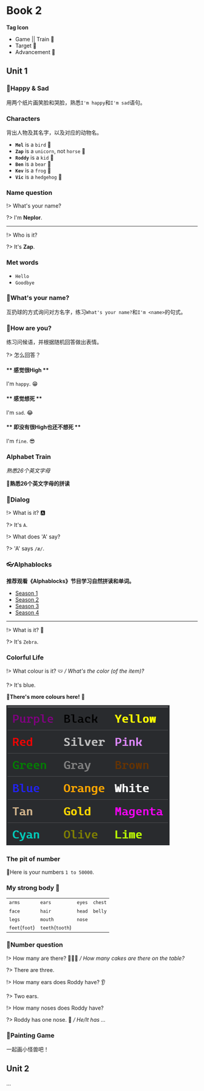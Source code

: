 Book 2
===

**Tag Icon**

- Game || Train 🧶
- Target 🚩
- Advancement 🚀

## Unit 1

### 🧶Happy & Sad

用两个纸片画笑脸和哭脸，熟悉`I'm happy`和`I'm sad`语句。

### Characters

背出人物及其名字，以及对应的动物名。

- **`Mel`** is a `bird` 🦉
- **`Zap`** is a `unicorn`, not `horse` 🦄
- **`Roddy`** is a `kid` 👦
- **`Ben`** is a `bear` 🐻
- **`Kev`** is a `frog` 🐸
- **`Vic`** is a `hedgehog` 🦔

### Name question

!> What's your name?

?> I'm **Neplor**.

---

!> Who is it?

?> It's **Zap**.

### Met words

- `Hello`
- `Goodbye`

### 🧶What's your name?

互扔球的方式询问对方名字，练习`What's your name?`和`I'm <name>`的句式。

### 🧶How are you?

练习问候语，并根据随机回答做出表情。

?> 怎么回答？

<!-- tabs:start -->

#### ** 感觉很High **

I'm `happy`. 😁

#### ** 感觉想死 **

I'm `sad`. 😂

#### ** 即没有很High也还不想死 **

I'm `fine`. 😎

<!-- tabs:end -->

### Alphabet Train

_熟悉26个英文字母_

🚩**熟悉26个英文字母的拼读**

### 🧶Dialog

!> What is it? 🅰

?> It's `A`.

!> What does 'A' say?

?> 'A' says `/æ/`.

### 👓Alphablocks

**推荐观看《Alphablocks》节目学习自然拼读和单词。**

- [Season 1](https://www.bilibili.com/video/av21345291)
- [Season 2](https://www.bilibili.com/video/av21799282)
- [Season 3](https://www.bilibili.com/video/av27920570)
- [Season 4](https://www.bilibili.com/video/av27921037)

---

!> What is it? 🦓

?> It's `Zebra`.

### Colorful Life

!> What colour is it? 🩲 _/ What's the color (of the item)?_

?> It's blue.

🧶**There's more colours here!** 🌈

![colours](colours.png)

### The pit of number

🚀Here is your numbers `1 to 50000`.

### My strong body 💪

|||||
|---|---|---|---|
|`arms`|`ears`|`eyes`|`chest`|
|`face`|`hair`|`head`|`belly`|
|`legs`|`mouth`|`nose`||
|`feet`(`foot`)|`teeth`(`tooth`)|||

### 🧶Number question

!> How many are there? 🧁🧁🧁 _/ How many cakes are there on the table?_

?> There are three.

!> How many ears does Roddy have? 👂

?> Two ears.

!> How many noses does Roddy have?

?> Roddy has one nose. 👃 _/ He/It has ..._

### 🧶Painting Game

一起画小怪兽吧！

## Unit 2

...

